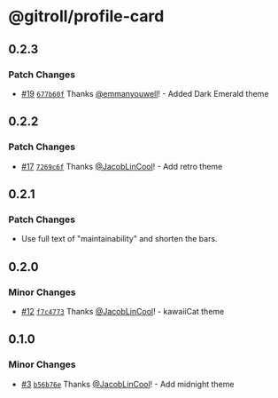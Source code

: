 # @gitroll/profile-card

## 0.2.3

### Patch Changes

- [#19](https://github.com/gitroll-dev/gitroll-profile-card/pull/19) [`677b60f`](https://github.com/gitroll-dev/gitroll-profile-card/commit/677b60f3418bb5a8c6996c38a3ad67a60feaebc5) Thanks [@emmanyouwell](https://github.com/emmanyouwell)! - Added Dark Emerald theme

## 0.2.2

### Patch Changes

- [#17](https://github.com/gitroll-dev/gitroll-profile-card/pull/17) [`7269c6f`](https://github.com/gitroll-dev/gitroll-profile-card/commit/7269c6f08d0b45b1035f8ddcae6fb8b9661adb84) Thanks [@JacobLinCool](https://github.com/JacobLinCool)! - Add retro theme

## 0.2.1

### Patch Changes

- Use full text of "maintainability" and shorten the bars.

## 0.2.0

### Minor Changes

- [#12](https://github.com/gitroll-dev/gitroll-profile-card/pull/12) [`f7c4773`](https://github.com/gitroll-dev/gitroll-profile-card/commit/f7c4773a2630762e8b366646014fbad83c3614df) Thanks [@JacobLinCool](https://github.com/JacobLinCool)! - kawaiiCat theme

## 0.1.0

### Minor Changes

- [#3](https://github.com/gitroll-dev/gitroll-profile-card/pull/3) [`b56b76e`](https://github.com/gitroll-dev/gitroll-profile-card/commit/b56b76eb6a7998a5f845723748be9a90a9852d08) Thanks [@JacobLinCool](https://github.com/JacobLinCool)! - Add midnight theme
